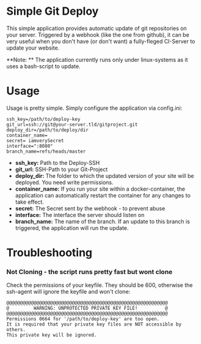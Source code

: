 # Simple Git Deploy

This simple application provides automatic update of git repositories on your server.
Triggered by a webhook (like the one from github), it can be very useful when you don't have (or don't want) a fully-fleged CI-Server to update your website.

**Note: ** The application currently runs only under linux-systems as it uses a bash-script to update.

# Usage

Usage is pretty simple. Simply configure the application via config.ini:

```
ssh_key=/path/to/deploy-key
git_url=ssh://git@your-server.tld/gitproject.git
deploy_dir=/path/to/deploy/dir
container_name=
secret= iamverySecret
interface=":8080" 
branch_name=refs/heads/master 
```

* **ssh_key:** Path to the Deploy-SSH
* **git_url:** SSH-Path to your Git-Project
* **deploy_dir:** The folder to which the updated version of your site will be deployed. You need write permissions.
* **container_name:** If you run your site within a docker-container, the application can automatically restart the container for any changes to take effect.
* **secret:** The Secret sent by the webhook - to prevent abuse
* **interface:** The interface the server should listen on
* **branch_name:** The name of the branch. If an update to this branch is triggered, the application will run the update.

# Troubleshooting

### Not Cloning - the script runs pretty fast but wont clone

Check the permissions of your keyfile. They should be 600, otherwise the ssh-agent will ignore the keyfile and won't clone:

```
@@@@@@@@@@@@@@@@@@@@@@@@@@@@@@@@@@@@@@@@@@@@@@@@@@@@@@@@@@@
@         WARNING: UNPROTECTED PRIVATE KEY FILE!          @
@@@@@@@@@@@@@@@@@@@@@@@@@@@@@@@@@@@@@@@@@@@@@@@@@@@@@@@@@@@
Permissions 0664 for '/path/to/deploy-key' are too open.
It is required that your private key files are NOT accessible by others.
This private key will be ignored.
```